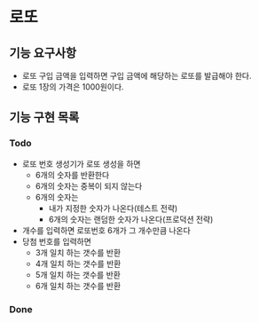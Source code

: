 # 로또

## 기능 요구사항
- 로또 구입 금액을 입력하면 구입 금액에 해당하는 로또를 발급해야 한다.
- 로또 1장의 가격은 1000원이다.

## 기능 구현 목록

### Todo
- 로또 번호 생성기가 로또 생성을 하면 
  - 6개의 숫자를 반환한다
  - 6개의 숫자는 중복이 되지 않는다
  - 6개의 숫자는 
    - 내가 지정한 숫자가 나온다(테스트 전략)
    - 6개의 숫자는 랜덤한 숫자가 나온다(프로덕션 전략)
- 개수를 입력하면 로또번호 6개가 그 개수만큼 나온다
- 당첨 번호를 입력하면 
  - 3개 일치 하는 갯수를 반환 
  - 4개 일치 하는 갯수를 반환
  - 5개 일치 하는 갯수를 반환
  - 6개 일치 하는 갯수를 반환 

### Done

